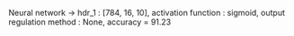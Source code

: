 Neural network -> hdr_1 : [784, 16, 10], activation function : sigmoid, output regulation method : None, accuracy = 91.23
